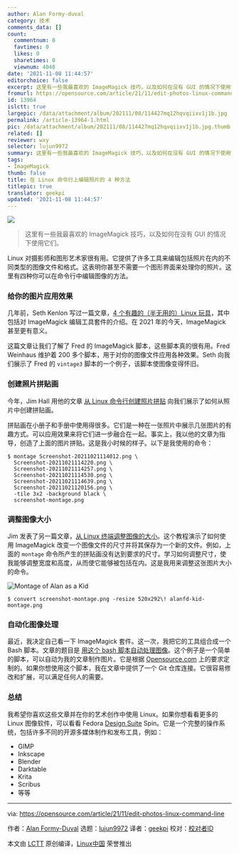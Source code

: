 ```yaml
---
author: Alan Formy-duval
category: 技术
comments_data: []
count:
  commentnum: 0
  favtimes: 0
  likes: 0
  sharetimes: 0
  viewnum: 4048
date: '2021-11-08 11:44:57'
editorchoice: false
excerpt: 这里有一些我最喜欢的 ImageMagick 技巧，以及如何在没有 GUI 的情况下使用它们。
fromurl: https://opensource.com/article/21/11/edit-photos-linux-command-line
id: 13964
islctt: true
largepic: /data/attachment/album/202111/08/114427mq12hqvqiixv1j1b.jpg
permalink: /article-13964-1.html
pic: /data/attachment/album/202111/08/114427mq12hqvqiixv1j1b.jpg.thumb.jpg
related: []
reviewer: wxy
selector: lujun9972
summary: 这里有一些我最喜欢的 ImageMagick 技巧，以及如何在没有 GUI 的情况下使用它们。
tags:
- ImageMagick
thumb: false
title: 在 Linux 命令行上编辑照片的 4 种方法
titlepic: true
translator: geekpi
updated: '2021-11-08 11:44:57'
---
```


![](/data/attachment/album/202111/08/114427mq12hqvqiixv1j1b.jpg)



> 
> 这里有一些我最喜欢的 ImageMagick 技巧，以及如何在没有 GUI 的情况下使用它们。
> 
> 
> 


Linux 对摄影师和图形艺术家很有用。它提供了许多工具来编辑包括照片在内的不同类型的图像文件和格式。这表明你甚至不需要一个图形界面来处理你的照片。这里有四种你可以在命令行中编辑图像的方法。


### 给你的图片应用效果


几年前，Seth Kenlon 写过一篇文章，[4 个有趣的（半无用的）Linux 玩具](https://opensource.com/life/16/6/fun-and-semi-useless-toys-linux)，其中包括对 ImageMagick 编辑工具套件的介绍。在 2021 年的今天，ImageMagick 甚至更有意义。


这篇文章让我们了解了 Fred 的 ImageMagick 脚本，这些脚本真的很有用。Fred Weinhaus 维护着 200 多个脚本，用于对你的图像文件应用各种效果。Seth 向我们展示了 Fred 的 `vintage3` 脚本的一个例子，该脚本使图像变得怀旧。


### 创建照片拼贴画


今年，Jim Hall 用他的文章 [从 Linux 命令行创建照片拼贴](https://opensource.com/article/21/9/photo-montage-imagemagick) 向我们展示了如何从照片中创建拼贴画。


拼贴画在小册子和手册中使用得很多。它们是一种在一张照片中展示几张图片的有趣方式。可以应用效果来将它们进一步融合在一起。事实上，我以他的文章为指导，创造了上面的图片拼贴。这是我小时候的样子。以下是我使用的命令：



```
$ montage Screenshot-20211021114012.png \
  Screenshot-20211021114220.png \
  Screenshot-20211021114257.png \
  Screenshot-20211021114530.png \
  Screenshot-20211021114639.png \
  Screenshot-20211021120156.png \
  -tile 3x2 -background black \
  screenshot-montage.png

```

### 调整图像大小


Jim 发表了另一篇文章，[从 Linux 终端调整图像的大小](https://opensource.com/article/21/9/resize-image-linux)。这个教程演示了如何使用 ImageMagick 改变一个图像文件的尺寸并将其保存为一个新的文件。例如，上面的 `montage` 命令所产生的拼贴画没有达到要求的尺寸。学习如何调整尺寸，使我能够调整宽度和高度，从而使它能够被包括在内。这是我用来调整这张图片大小的命令。


![Montage of Alan as a Kid](/data/attachment/album/202111/08/114459k47octy41om41so4.png "Montage of Alan as a Kid")



```
$ convert screenshot-montage.png -resize 520x292\! alanfd-kid-montage.png

```

### 自动化图像处理


最近，我决定自己看一下 ImageMagick 套件。这一次，我把它的工具组合成一个 Bash 脚本。文章的题目是 [用这个 bash 脚本自动处理图像](https://opensource.com/article/21/10/image-processing-bash-script)。这个例子是一个简单的脚本，可以自动为我的文章制作图片。它是根据 [Opensource.com](http://Opensource.com) 上的要求定制的。如果你想使用这个脚本，我在文章中提供了一个 Git 仓库连接。它很容易修改和扩展，可以满足任何人的需要。


### 总结


我希望你喜欢这些文章并在你的艺术创作中使用 Linux。如果你想看看更多的 Linux 图像软件，可以看看 Fedora [Design Suite](https://labs.fedoraproject.org/en/design-suite/) Spin。它是一个完整的操作系统，包括许多不同的开源多媒体制作和发布工具，例如：


* GIMP
* Inkscape
* Blender
* Darktable
* Krita
* Scribus
* 等等




---


via: <https://opensource.com/article/21/11/edit-photos-linux-command-line>


作者：[Alan Formy-Duval](https://opensource.com/users/alanfdoss) 选题：[lujun9972](https://github.com/lujun9972) 译者：[geekpi](https://github.com/geekpi) 校对：[校对者ID](https://github.com/%E6%A0%A1%E5%AF%B9%E8%80%85ID)


本文由 [LCTT](https://github.com/LCTT/TranslateProject) 原创编译，[Linux中国](https://linux.cn/) 荣誉推出